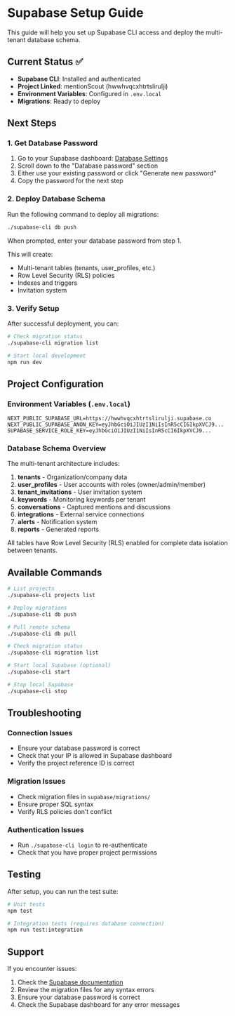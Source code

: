 # Supabase Setup Guide

This guide will help you set up Supabase CLI access and deploy the multi-tenant database schema.

## Current Status ✅

- **Supabase CLI**: Installed and authenticated
- **Project Linked**: mentionScout (hwwhvqcxhtrtslirulji)
- **Environment Variables**: Configured in `.env.local`
- **Migrations**: Ready to deploy

## Next Steps

### 1. Get Database Password

1. Go to your Supabase dashboard: [Database Settings](https://supabase.com/dashboard/project/hwwhvqcxhtrtslirulji/settings/database)
2. Scroll down to the "Database password" section
3. Either use your existing password or click "Generate new password"
4. Copy the password for the next step

### 2. Deploy Database Schema

Run the following command to deploy all migrations:

```bash
./supabase-cli db push
```

When prompted, enter your database password from step 1.

This will create:
- Multi-tenant tables (tenants, user_profiles, etc.)
- Row Level Security (RLS) policies
- Indexes and triggers
- Invitation system

### 3. Verify Setup

After successful deployment, you can:

```bash
# Check migration status
./supabase-cli migration list

# Start local development
npm run dev
```

## Project Configuration

### Environment Variables (`.env.local`)
```
NEXT_PUBLIC_SUPABASE_URL=https://hwwhvqcxhtrtslirulji.supabase.co
NEXT_PUBLIC_SUPABASE_ANON_KEY=eyJhbGciOiJIUzI1NiIsInR5cCI6IkpXVCJ9...
SUPABASE_SERVICE_ROLE_KEY=eyJhbGciOiJIUzI1NiIsInR5cCI6IkpXVCJ9...
```

### Database Schema Overview

The multi-tenant architecture includes:

1. **tenants** - Organization/company data
2. **user_profiles** - User accounts with roles (owner/admin/member)
3. **tenant_invitations** - User invitation system
4. **keywords** - Monitoring keywords per tenant
5. **conversations** - Captured mentions and discussions
6. **integrations** - External service connections
7. **alerts** - Notification system
8. **reports** - Generated reports

All tables have Row Level Security (RLS) enabled for complete data isolation between tenants.

## Available Commands

```bash
# List projects
./supabase-cli projects list

# Deploy migrations
./supabase-cli db push

# Pull remote schema
./supabase-cli db pull

# Check migration status
./supabase-cli migration list

# Start local Supabase (optional)
./supabase-cli start

# Stop local Supabase
./supabase-cli stop
```

## Troubleshooting

### Connection Issues
- Ensure your database password is correct
- Check that your IP is allowed in Supabase dashboard
- Verify the project reference ID is correct

### Migration Issues
- Check migration files in `supabase/migrations/`
- Ensure proper SQL syntax
- Verify RLS policies don't conflict

### Authentication Issues
- Run `./supabase-cli login` to re-authenticate
- Check that you have proper project permissions

## Testing

After setup, you can run the test suite:

```bash
# Unit tests
npm test

# Integration tests (requires database connection)
npm run test:integration
```

## Support

If you encounter issues:
1. Check the [Supabase documentation](https://supabase.com/docs)
2. Review the migration files for any syntax errors
3. Ensure your database password is correct
4. Check the Supabase dashboard for any error messages